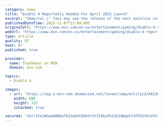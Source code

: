```yaml
---
category: news
title: "Diablo 4 Reportedly Headed For April 2023 Launch"
excerpt: "Immortal,\" fans may see the release of the next mainline installment of the classic franchise in as early as April."
publishedDateTime: 2022-11-07T12:04:00Z
originalUrl: "https://www.msn.com/en-us/entertainment/gaming/diablo-4-reportedly-headed-for-april-2023-launch/ar-AA13QusI"
webUrl: "https://www.msn.com/en-us/entertainment/gaming/diablo-4-reportedly-headed-for-april-2023-launch/ar-AA13QusI"
type: article
quality: 87
heat: 87
published: true

provider:
  name: SlashGear on MSN
  domain: msn.com

topics:
  - Diablo 4

images:
  - url: "https://img-s-msn-com.akamaized.net/tenant/amp/entityid/AA13Qlyi.img?h=315&w=600&m=6&q=60&o=t&l=f&f=jpg"
    width: 600
    height: 315
    isCached: true

secured: "xG+l3CmJNGw4AHNEwTH13q4XCQQhVt3tIS9buP63JbJ4BqeFn7FF8JVVsVV5tvl2o1wQvBDCDpT/G3lk5ZD7Jp7E6NJ2eNJ3YFzseluJLzRuH+O0KmKlOJw7N93HqGat08OmKgZPd/bMROIoQcuoRlnl/y7xqob2n1iHgts0ICRcSkgt3YGSxxXRv/nHApl49HKKcXPCbcKWFNzDisW17LUmp6rcEKQGfDfJEOuBFhjPrkdQxxAJ++uQlIJJKLUM63wnLRm2TpvcL/d2+iwibGCexvoDg9GEKgCVwFPmQOKo2z9wRgqAunq10gPQoOAqw1jrDF7Ek1kYMh+JoqZdnvhk6WUNyRmhgl1SIUMfbrA=;2GbvaUZVuNWl+F8IaE45HQ=="
---
```


